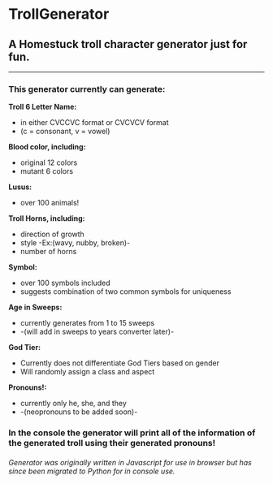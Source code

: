 # TrollGenerator

## A Homestuck troll character generator just for fun.

------------

### This generator currently can generate:
	
**Troll 6 Letter Name:**
- in either CVCCVC format or CVCVCV format
- (c = consonant, v = vowel)

**Blood color, including:**
- original 12 colors
- mutant 6 colors

**Lusus:**
- over 100 animals!

**Troll Horns, including:**
- direction of growth
- style -Ex:(wavy, nubby, broken)-
- number of horns

**Symbol:**
- over 100 symbols included
- suggests combination of two common symbols for uniqueness

**Age in Sweeps:**
- currently generates from 1 to 15 sweeps
- -(will add in sweeps to years converter later)-

**God Tier:**
- Currently does not differentiate God Tiers based on gender
- Will randomly assign a class and aspect

**Pronouns!:**
- currently only he, she, and they
- -(neopronouns to be added soon)-


### In the console the generator will print all of the information of the generated troll using their generated pronouns!

###### Generator was originally written in Javascript for use in browser but has since been migrated to Python for in console use. 
